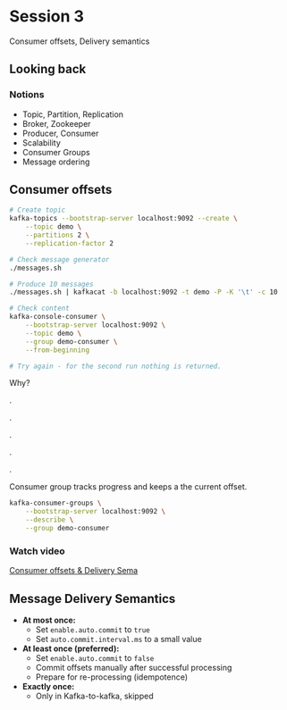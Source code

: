 # Session 3

Consumer offsets, Delivery semantics

## Looking back

### Notions
* Topic, Partition, Replication
* Broker, Zookeeper
* Producer, Consumer
* Scalability
* Consumer Groups
* Message ordering

## Consumer offsets

```bash
# Create topic
kafka-topics --bootstrap-server localhost:9092 --create \
    --topic demo \
    --partitions 2 \
    --replication-factor 2

# Check message generator
./messages.sh

# Produce 10 messages
./messages.sh | kafkacat -b localhost:9092 -t demo -P -K '\t' -c 10

# Check content
kafka-console-consumer \
    --bootstrap-server localhost:9092 \
    --topic demo \
    --group demo-consumer \
    --from-beginning

# Try again - for the second run nothing is returned.
```

Why?

.

.

.

.

.

Consumer group tracks progress and keeps a the current offset.

```bash
kafka-consumer-groups \
    --bootstrap-server localhost:9092 \
    --describe \
    --group demo-consumer
```

### Watch video

[Consumer offsets & Delivery Sema](https://www.linkedin.com/learning/learn-apache-kafka-for-beginners/consumer-offsets-and-delivery-semantics)

## Message Delivery Semantics

* **At most once:**
    - Set `enable.auto.commit` to `true`
    - Set `auto.commit.interval.ms` to a small value
* **At least once (preferred):**
    - Set `enable.auto.commit` to `false`
    - Commit offsets manually after successful processing
    - Prepare for re-processing (idempotence)
* **Exactly once:**
    - Only in Kafka-to-kafka, skipped
